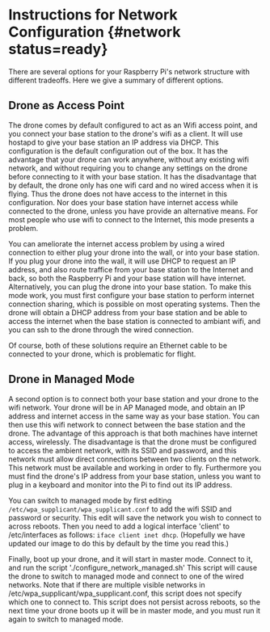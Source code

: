 # Instructions for Network Configuration {#network status=ready}

There are several options for your Raspberry Pi's network structure
with different tradeoffs.  Here we give a summary of different
options.

## Drone as Access Point

The drone comes by default configured to act as an Wifi access point,
and you connect your base station to the drone's wifi as a client.  It
will use hostapd to give your base station an IP address via DHCP.
This configuration is the default configuration out of the box.  It
has the advantage that your drone can work anywhere, without any
existing wifi network, and without requiring you to change any
settings on the drone before connecting to it with your base station.
It has the disadvantage that by default, the drone only has one wifi
card and no wired access when it is flying.  Thus the drone does not
have access to the internet in this configuration.  Nor does your base
station have internet access while connected to the drone, unless you
have provide an alternative means.  For most people who use wifi to
connect to the Internet, this mode presents a problem.

You can ameliorate the internet access problem by using a wired
connection to either plug your drone into the wall, or into your base
station.  If you plug your drone into the wall, it will use DHCP to
request an IP address, and also route traffice from your base station
to the Internet and back, so both the Raspberry Pi and your base
station will have internet.  Alternatively, you can plug the drone
into your base station.  To make this mode work, you must first
configure your base station to perform internet connection sharing,
which is possible on most operating systems.  Then the drone will
obtain a DHCP address from your base station and be able to access the
internet when the base station is connected to ambiant wifi, and you
can ssh to the drone through the wired connection.

Of course, both of these solutions require an Ethernet cable to be
connected to your drone, which is problematic for flight.


## Drone in Managed Mode

A second option is to connect both your base station and your drone to
the wifi network.  Your drone will be in AP Managed mode, and obtain
an IP address and internet access in the same way as your base
station.  You can then use this wifi network to connect between the
base station and the drone.  The advantage of this approach is that
both machines have internet access, wirelessly.  The disadvantage is
that the drone must be configured to access the ambient network, with
its SSID and password, and this network must allow direct connections
between two clients on the network.  This network must be available
and working in order to fly.  Furthermore you must find the drone's IP
address from your base station, unless you want to plug in a keyboard
and monitor into the Pi to find out its IP address.

You can switch to managed mode by first editing
`/etc/wpa_supplicant/wpa_supplicant.conf` to add the wifi SSID and
password or security.  This edit will save the network you wish to
connect to across reboots.  Then you need to add a logical interface
'client' to /etc/interfaces as follows: `iface client inet dhcp`.
(Hopefully we have updated our image to do this by default by the time
you read this.)

Finally, boot up your drone, and it will start in master mode.
Connect to it, and run the script './configure_network_managed.sh'
This script will cause the drone to switch to managed mode and connect
to one of the wired networks.  Note that if there are multiple visible
networks in /etc/wpa_supplicant/wpa_supplicant.conf, this script does
not specify which one to connect to.  This script does not persist
across reboots, so the next time your drone boots up it will be in
master mode, and you must run it again to switch to managed mode.





